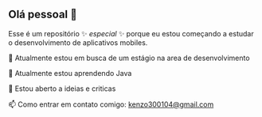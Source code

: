 ## Olá pessoal 👋

Esse é um repositório ✨ _especial_ ✨ porque eu estou começando a estudar o desenvolvimento de aplicativos mobiles.

 🔭 Atualmente estou em busca de um estágio na area de desenvolvimento 
 
 🌱 Atualmente estou aprendendo Java
 
 🤔 Estou aberto a ideias e criticas
 
 📫 Como entrar em contato comigo: kenzo300104@gmail.com
